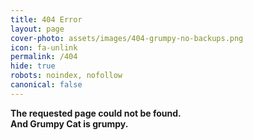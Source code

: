 ```yaml
---
title: 404 Error
layout: page
cover-photo: assets/images/404-grumpy-no-backups.png
icon: fa-unlink
permalink: /404
hide: true
robots: noindex, nofollow
canonical: false
---
```

<p><b>The requested page could not be found.<br/>
And Grumpy Cat is grumpy.</b></p>
